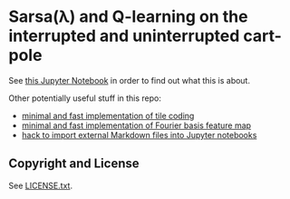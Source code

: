# Sarsa(λ) and Q-learning on the interrupted and uninterrupted cart-pole

See [this Jupyter
Notebook](https://nbviewer.jupyter.org/url/cloj.de/cartpole.ipynb) in order to
find out what this is about.

Other potentially useful stuff in this repo:

 - [minimal and fast implementation of tile coding](easytile/core.py)
 - [minimal and fast implementation of Fourier basis feature
   map](hiora_cartpole/fourier_fa.py)
 - [hack to import external Markdown files into Jupyter
   notebooks](bandit/dev/user.clj)

## Copyright and License

See [LICENSE.txt](LICENSE.txt).
